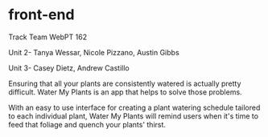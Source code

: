 # front-end

Track Team WebPT 162 

Unit 2- Tanya Wessar, Nicole Pizzano, Austin Gibbs

Unit 3- Casey Dietz, Andrew Castillo

Ensuring that all your plants are consistently watered is actually pretty difficult. Water My Plants is an app that helps to solve those problems. 

With an easy to use interface for creating a plant watering schedule tailored to each individual plant, Water My Plants will remind users when it's time to feed that foliage and quench your plants' thirst.
